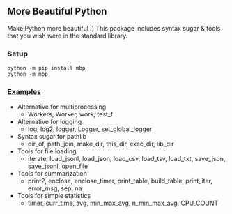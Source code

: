 ## More Beautiful Python

Make Python more beautiful :) This package includes syntax sugar & tools that you wish were in the standard library.

### Setup

    python -m pip install mbp
    python -m mbp

### [Examples](https://github.com/sudongqi/MoreBeautifulPython/blob/main/examples.py)

* Alternative for multiprocessing
    * Workers, Worker, work, test_f
* Alternative for logging
    * log, log2, logger, Logger, set_global_logger
* Syntax sugar for pathlib
    * dir_of, path_join, make_dir, this_dir, exec_dir, lib_dir
* Tools for file loading
    * iterate, load_jsonl, load_json, load_csv, load_tsv, load_txt, save_json, save_jsonl, open_file
* Tools for summarization
    * print2, enclose, enclose_timer, print_table, build_table, print_iter, error_msg, sep, na
* Tools for simple statistics
    * timer, curr_time, avg, min_max_avg, n_min_max_avg, CPU_COUNT 
  






